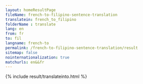 ```yaml
---
layout: homeResultPage
fileName: french-to-filipino-sentence-translation
translatein: french_to_filipino
folderName : translate
lang: en
from: fr
to: fil
langname: french-to
permalink: /french-to-filipino-sentence-translation/result
sitemap: false
nointernationalization: true
matchurls: en&&fr
---
```

{% include result/translateinto.html %}

<script src="/js/result/translation.js" data-foldername="{{page.folderName}}" data-lang="{{page.lang}}"></script>
